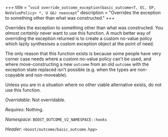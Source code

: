 +++
title = "`void override_outcome_exception(basic_outcome<T, EC, EP, NoValuePolicy> *, U &&) noexcept`"
description = "Overrides the exception to something other than what was constructed."
+++

Overrides the exception to something other than what was constructed. You *almost certainly* never
want to use this function. A much better way of overriding the exception returned is to create
a custom no-value policy which lazily synthesises a custom exception object at the point of need.

The only reason that this function exists is because some people have very corner case needs
where a custom no-value policy can't be used, and where move-constructing a new `outcome` from
an old `outcome` with the exception state replaced isn't possible (e.g. when the types are
non-copyable and non-moveable).

Unless you are in a situation where no other viable alternative exists, do not use this function.

*Overridable*: Not overridable.

*Requires*: Nothing.

*Namespace*: `BOOST_OUTCOME_V2_NAMESPACE::hooks`

*Header*: `<boost/outcome/basic_outcome.hpp>`
